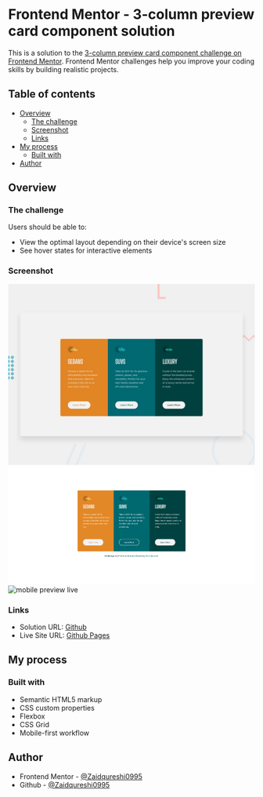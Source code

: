 # Frontend Mentor - 3-column preview card component solution

This is a solution to the [3-column preview card component challenge on Frontend Mentor](https://www.frontendmentor.io/challenges/3column-preview-card-component-pH92eAR2-). Frontend Mentor challenges help you improve your coding skills by building realistic projects.

## Table of contents

- [Overview](#overview)
  - [The challenge](#the-challenge)
  - [Screenshot](#screenshot)
  - [Links](#links)
- [My process](#my-process)
  - [Built with](#built-with)
- [Author](#author)

## Overview

### The challenge

Users should be able to:

- View the optimal layout depending on their device's screen size
- See hover states for interactive elements

### Screenshot

![desktop preview](./design/desktop-preview.jpg)
![desktop preview live](./desktop.jpg)
![mobile preview live](./mobile.jpg)

### Links

- Solution URL: [Github](https://github.com/Zaidqureshi0995/3-column-preview-card)
- Live Site URL: [Github Pages](https://your-live-site-url.com)

## My process

### Built with

- Semantic HTML5 markup
- CSS custom properties
- Flexbox
- CSS Grid
- Mobile-first workflow

## Author

- Frontend Mentor - [@Zaidqureshi0995](https://www.frontendmentor.io/profile/Zaidqureshi0995)
- Github - [@Zaidqureshi0995](https://github.com/Zaidqureshi0995)
